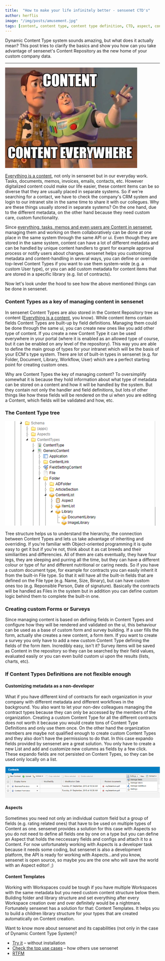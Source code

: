 ```yaml
---
title:  "How to make your life infinitely better - sensenet CTD's"
author: herflis
image: "/img/posts/amusement.jpg"
tags: [content, content type, content type definition, CTD, aspect, content list, expando fields, document management]
---
```


Dynamic Content Type system sounds amazing, but what does it actually mean? This post tries to clarify the basics and show you how can you take advantage of sensenet's Content Repository as the new home of your custom company data.

---

![Content, content everywhere](/img/posts/content-everywhere.jpg "Content, content everywhere")

[Everything is a content](/blog/2017/07/12/everything-is-a-content), not only in sensenet but in our everyday work. Tasks, documents, memos, invoices, emails, contacts, etc. However digitalized content could make our life easier, these content items can be so diverse that they are usually placed in separate systems. So if we're searching for a contact, we have to check the company's CRM system and login to our intranet site in the same time to share it with our collegues. Why are these things usually stored in separate systems? On the one hand, due to the different metadata, on the other hand because they need custom care, custom functionality. 

Since [everything, tasks, memos and even users are Content in sensenet](/blog/2017/07/12/everything-is-a-content), managing them and working on them collaboratively can be done at one place in the same system through the same API or ui. Even though they are stored in the same system, content can have a lot of different metadata and can be handled by unique content handlers to grant for example approval process or notify users about changes. sensenet helps you customizing metadata and content-handling in several ways, you can define or override top-level Content Types if you want to use them system-wide (e.g. a custom User type), or you can add custom metadata for content items that are stored in a specific library (e.g. list of contracts).

Now let's look under the hood to see how the above mentioned things can be done in sensenet.

### Content Types as a key of managing content in sensenet

In sensenet Content Types are also stored in the Content Repository tree as content ([Everything is a content](/blog/2017/07/12/everything-is-a-content), you know). While content items contain fields Content Types are built-up by field definitions. Managing them could be done through the same ui, you can create new ones like you add other type of content. If you create a new Content Type it can be used everywhere in your portal (where it is enabled as an allowed type of course, but it can be enabled on any level of the repository). This way you are able to define the main group of types for your intranet which will be the basis of your ECM's type system. There are lot of built-in types in sensenet (e.g. for Folder, Document, Library, Workflow, User) which are a perfect starting point for creating custom ones.

Why are Content Types the key of managing content? To oversimplify somewhat it is because they hold information about what type of metadata can be stored on a content and how it will be handled by the system. But they contain not only the handler and field definitions, but lots of other things like how these fields will be rendered on the ui when you are editing a Content, which fields will be validated and how, etc.

### The Content Type tree

![Content Type Tree](/img/posts/content-type-tree.png "Content Type Tree")

Tree structure helps us to understand the hierarchy, the connection between Content Types and lets us take advantage of inheriting and overriding. If you're familiar with Object-oriented programming it is quite easy to get it but if you're not, think about it as cat breeds and their similiarities and differencies. All of them are cats eventually, they have four legs, they are sleeping and purring all the time, but they can have a different colour or type of fur and different nutritional or caring needs. So if you have a custom document type, for example for contracts you can easily inherit it from the built-in File type. So that it will have all the built-in fields that are defined on the File type (e.g. Name, Size, Binary), but can have custom ones too (e.g. Reponsible Person, Date of signature). Basically the contracts will be handled as Files in the system but in addition you can define custom logic behind them to complete the built-in one.

### Creating custom Forms or Surveys

Since managing content is based on defining fields in Content Types and configure how they will be rendered and validated on the ui, this behaviour can be used as a base of custom form and survey building. If a user fills the form, actually she creates a new content, a form item. If you want to create a survey you only have to add a new custom Content Type defining the fields of the form item. Incredibly easy, isn't it? Survey items will be saved as Content in the repository so they can be searched by their field values, evaluated easily or you can even build custom ui upon the results (lists, charts, etc).

### If Content Types Definitions are not flexible enough

#### Customizing metadata as a non-developer

What if you have different kind of contracts for each organization in your company with different metadata and different workflows in the background. You also want to let your non-dev colleagues managing the contract types because they can only be accessed by the members of the organization. Creating a custom Content Type for all the different contracts does not worth it because you would create tons of Content Type Definitions and only use them once. On the other hand the organization members are maybe not qualified enough to create custom Content Types and they also don't have the permissions to do that. In this case expando fields provided by sensenet are a great solution. You only have to create a new List and add and customize new columns as fields by a few click. These expando fields are not persisted on Content Types, so they can be used only locally on a list.

![Expando fields](/img/posts/expando-fields.png "Expando fields")

#### Aspects

Sometimes you need not only an individual custom field but a group of fields (e.g. rating related ones) that have to be used on multiple types of Content as one. sensenet provides a solution for this case with Aspects so you do not need to define all fields one by one on a type but you can define an Aspect that holds the neccessary fields and configs and attach it to a Content. For now unfortunately working with Aspects is a developer task because it needs some coding, but sensenet is also a development platform, the API is ready for working with Aspects...and you know, sensenet is open source, so maybe you are the one who will save the world with an Aspect editor! ;)

#### Content Templates

Working with Workspaces could be tough if you have multiple Workspaces with the same metadata but you need custom content structure below them. Building folder and library structure and set everything after every Workspace creation over and over definitely would be a nightmare. Fortunately sensenet has a solution for that: Content Templates. It helps you to build a children library structure for your types that are created automatically on Content creation.

Want to know more about sensenet and its capabilities (not only in the case of Dynamic Content Type System)?

- [Try it](https://www.sensenet.com/try-it) – without installation
- [Check the top use cases](https://www.sensenet.com/for-customers/use-cases) – how others use sensenet
- [RTFM](/docs)
